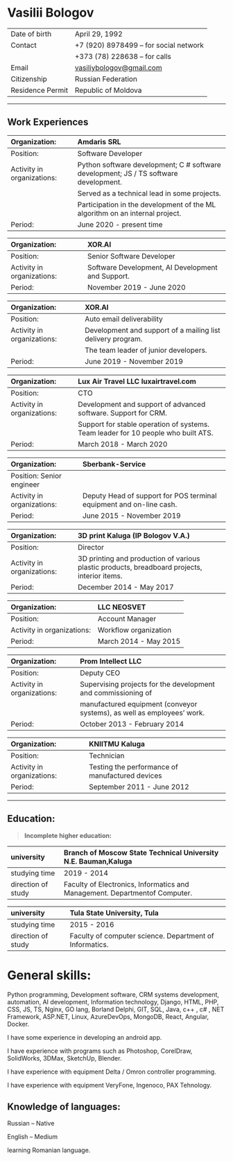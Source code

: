 # **Vasilii Bologov**
|  |  |
|:--|:--|
|Date of birth| April 29, 1992|
|Contact|+7 (920) 8978499 – for social network|
||+373 (78) 228638 – for calls|
|Email|vasiliybologov@gmail.com|
|Citizenship| Russian Federation|
|Residence Permit|Republic of Moldova|

***

## **Work Experiences**
|Organization:| Amdaris SRL |
|:--|:--|
|Position:|Software Developer|
|Activity in organizations:| Python software development; C # software development; JS / TS software development.|
||Served as a technical lead in some projects.|
||Participation in the development of the ML algorithm on an internal project.|
|Period:| June 2020 - present time|

|Organization:| XOR.AI|
|:--|:--|
|Position:| Senior Software Developer|
|Activity in organizations:| Software Development, AI Development and Support.|
|Period:| November 2019 - June 2020|

|Organization:| XOR.AI|
|:--|:--|
|Position:| Auto email deliverability|
|Activity in organizations:|Development and support of a mailing list delivery program.|
||The team leader of junior developers.|
|Period:| June 2019 - November 2019|

|Organization:| Lux Air Travel LLC luxairtravel.com|
|:--|:--|
|Position:| CTO|
|Activity in organizations:|Development and support of advanced software. Support for CRM.|
||Support for stable operation of systems. Team leader for 10 people who built ATS.|
|Period:| March 2018 - March 2020|

|Organization:| Sberbank-Service|
|:--|:--|
|Position: Senior engineer|
|Activity in organizations:|Deputy Head of support for POS terminal equipment and on-line cash.|
|Period:| June 2015 - November 2019|

|Organization:| 3D print Kaluga (IP Bologov V.A.)|
|:--|:--|
|Position:| Director|
|Activity in organizations:|3D printing and production of various plastic products, breadboard projects, interior items.|
|Period:| December 2014 - May 2017|

|Organization:| LLC NEOSVET|
|:--|:--|
|Position:| Account Manager|
|Activity in organizations:|Workflow organization|
|Period:| March 2014 - May 2015|

|Organization:| Prom Intellect LLC|
|:--|:--|
|Position:| Deputy CEO|
|Activity in organizations:|Supervising projects for the development and commissioning of|
||manufactured equipment (conveyor systems), as well as employees’ work.|
|Period:| October 2013 - February 2014|

|Organization:| KNIITMU Kaluga|
|:--|:--|
|Position:| Technician|
|Activity in organizations:|Testing the performance of manufactured devices|
|Period:| September 2011 - June 2012|
***
## **Education:**
  > **Incomplete higher education:**

  |university |Branch of Moscow State Technical University N.E. Bauman,Kaluga|
  |:--|:--|
  |studying time| 2019 - 2014|
  |direction of study |Faculty of Electronics, Informatics and Management. Departmentof Computer.|

  |university| Tula State University, Tula|
  |:--|:--|
  |studying time |2015 - 2016|
  |direction of study |Faculty of computer science. Department of Informatics.|

# **General skills:**

Python programming, Development software, CRM systems development,
automation, AI development, Information technology, Django, HTML, PHP, CSS, JS, TS,
Nginx, GO lang, Borland Delphi, GIT, SQL, Java, c++ , c# , NET Framework,
ASP.NET, Linux, AzureDevOps, MongoDB, React, Angular, Docker.

I have some experience in developing an android app.

I have experience with programs such as Photoshop, CorelDraw, SolidWorks, 3DMax, SketchUp, Blender.

I have experience with equipment Delta / Omron controller programming.

I have experience with equipment VeryFone, Ingenoco, PAX Tehnology.

## Knowledge of languages:
Russian – Native

English – Medium

learning Romanian language.
